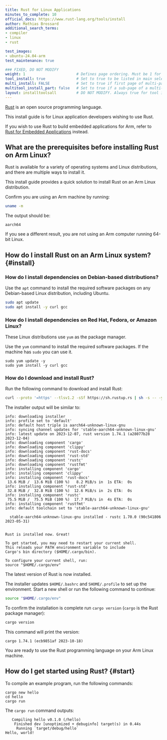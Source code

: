 ```yaml
---
title: Rust for Linux Applications
minutes_to_complete: 10
official_docs: https://www.rust-lang.org/tools/install
author: Mathias Brossard
additional_search_terms:
- compiler
- linux
- rust

test_images:
- ubuntu-24.04-arm
test_maintenance: true

### FIXED, DO NOT MODIFY
weight: 1                       # Defines page ordering. Must be 1 for first (or only) page.
tool_install: true              # Set to true to be listed in main selection page, else false
multi_install: FALSE            # Set to true if first page of multi-page article, else false
multitool_install_part: false   # Set to true if a sub-page of a multi-page article, else false
layout: installtoolsall         # DO NOT MODIFY. Always true for tool install articles
---
```


[Rust](https://www.rust-lang.org/) is an open source programming language.

This install guide is for Linux application developers wishing to use Rust.

If you wish to use Rust to build embedded applications for Arm, refer to [Rust for Embedded Applications](/install-guides/rust_embedded/) instead.

## What are the prerequisites before installing Rust on Arm Linux?

Rust is available for a variety of operating systems and Linux distributions, and there are multiple ways to install it.

This install guide provides a quick solution to install Rust on an Arm Linux distribution.

Confirm you are using an Arm machine by running:

```bash
uname -m
```

The output should be:

```output
aarch64
```

If you see a different result, you are not using an Arm computer running 64-bit Linux.

## How do I install Rust on an Arm Linux system? {#install}

### How do I install dependencies on Debian-based distributions?

Use the `apt` command to install the required software packages on any Debian-based Linux distribution, including Ubuntu.

```bash { target="ubuntu-24.04-arm" }
sudo apt update
sudo apt install -y curl gcc
```

### How do I install dependencies on Red Hat, Fedora, or Amazon Linux?

These Linux distributions use `yum` as the package manager.

Use the `yum` command to install the required software packages. If the machine has `sudo` you can use it.

```console
sudo yum update -y
sudo yum install -y curl gcc
```

### How do I download and install Rust?

Run the following command to download and install Rust:

```bash
curl --proto '=https' --tlsv1.2 -sSf https://sh.rustup.rs | sh -s -- -y
```

The installer output will be similar to:

```output
info: downloading installer
info: profile set to 'default'
info: default host triple is aarch64-unknown-linux-gnu
info: syncing channel updates for 'stable-aarch64-unknown-linux-gnu'
info: latest update on 2023-12-07, rust version 1.74.1 (a28077b28 2023-12-04)
info: downloading component 'cargo'
info: downloading component 'clippy'
info: downloading component 'rust-docs'
info: downloading component 'rust-std'
info: downloading component 'rustc'
info: downloading component 'rustfmt'
info: installing component 'cargo'
info: installing component 'clippy'
info: installing component 'rust-docs'
 13.6 MiB /  13.6 MiB (100 %)   8.2 MiB/s in  1s ETA:  0s
info: installing component 'rust-std'
 32.8 MiB /  32.8 MiB (100 %)  12.6 MiB/s in  2s ETA:  0s
info: installing component 'rustc'
 75.5 MiB /  75.5 MiB (100 %)  17.7 MiB/s in  4s ETA:  0s
info: installing component 'rustfmt'
info: default toolchain set to 'stable-aarch64-unknown-linux-gnu'

  stable-aarch64-unknown-linux-gnu installed - rustc 1.70.0 (90c541806 2023-05-31)


Rust is installed now. Great!

To get started, you may need to restart your current shell.
This reloads your PATH environment variable to include
Cargo's bin directory ($HOME/.cargo/bin).

To configure your current shell, run:
source "$HOME/.cargo/env"
```

The latest version of Rust is now installed.

The installer updates `$HOME/.bashrc` and `SHOME/.profile` to set up the environment. Start a new shell or run the following command to continue:

```bash
source "$HOME/.cargo/env"
```

To confirm the installation is complete run `cargo version` (`cargo` is the Rust package manager):

```bash { env_source="~/.bashrc" }
cargo version
```

This command will print the version:

```output
cargo 1.74.1 (ecb9851af 2023-10-18)
```

You are ready to use the Rust programming language on your Arm Linux machine.

## How do I get started using Rust? {#start}

To compile an example program, run the following commands:

```console
cargo new hello
cd hello
cargo run
```

The `cargo run` command outputs:

```output
   Compiling hello v0.1.0 (/hello)
    Finished dev [unoptimized + debuginfo] target(s) in 0.44s
     Running `target/debug/hello`
Hello, world!
```
